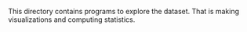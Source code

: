 
This directory contains programs to explore the dataset.
That is making visualizations and computing statistics.
